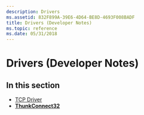 ```yaml
---
description: Drivers
ms.assetid: 832F899A-39E6-4D64-BE8D-4693F008BADF
title: Drivers (Developer Notes)
ms.topic: reference
ms.date: 05/31/2018
---
```


# Drivers (Developer Notes)

## In this section

-   [TCP Driver](tcp-driver.md)
-   [**ThunkConnect32**](thunkconnect32.md)

 

 



